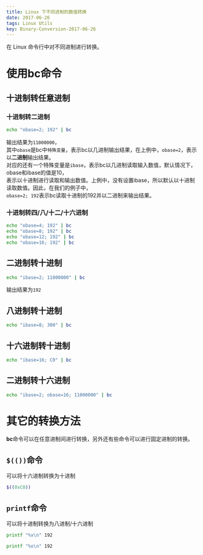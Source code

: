 ```yaml
---
title: Linux 下不同进制的数值转换
date: 2017-06-26
tags: Linux Utils
key: Binary-Conversion-2017-06-26
---
```


在 Linux 命令行中对不同进制进行转换。

<!--more-->

# 使用bc命令

## 十进制转任意进制

### 十进制转二进制

```zsh
echo "obase=2; 192" | bc
```

输出结果为`11000000`，  
其中`obase`是bc中`特殊变量`，表示bc以几进制输出结果，在上例中，`obase=2`，表示以**二进制**输出结果。  
对应的还有一个特殊变量是`ibase`，表示bc以几进制读取输入数值，默认情况下，obase和ibase的值是10，  
表示以十进制进行读取和输出数值。上例中，没有设置ibase，所以默认以十进制读取数值。因此，在我们的例子中，  
`obase=2; 192`表示bc读取十进制的192并以二进制来输出结果。

### 十进制转四/八/十二/十六进制

```zsh
echo "obase=4; 192" | bc
echo "obase=8; 192" | bc
echo "obase=12; 192" | bc
echo "obase=16; 192" | bc
```

## 二进制转十进制

```zsh
echo "ibase=2; 11000000" | bc
```

输出结果为`192`

## 八进制转十进制

```zsh
echo "ibase=8; 300" | bc
```

## 十六进制转十进制

```zsh
echo "ibase=16; C0" | bc
```

## 二进制转十六进制

```zsh
echo "ibase=2; obase=16; 11000000" | bc
```

# 其它的转换方法

**bc**命令可以在任意进制间进行转换，另外还有些命令可以进行固定进制的转换。  

## `$(())`命令

可以将十六进制转换为十进制

```zsh
$((0xC0))
```

## `printf`命令

可以将十进制转换为八进制/十六进制  

```zsh
printf "%x\n" 192

printf "%o\n" 192
```